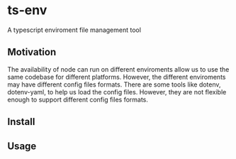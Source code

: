# ts-env
A typescript enviroment file management tool


## Motivation 
The availability of node can run on different enviroments allow us to use the same codebase for different platforms. However, the different enviroments may have different config files formats. There are some tools like dotenv, dotenv-yaml, to help us load the config files. However, they are not flexible enough to support different config files formats.

## Install

## Usage
